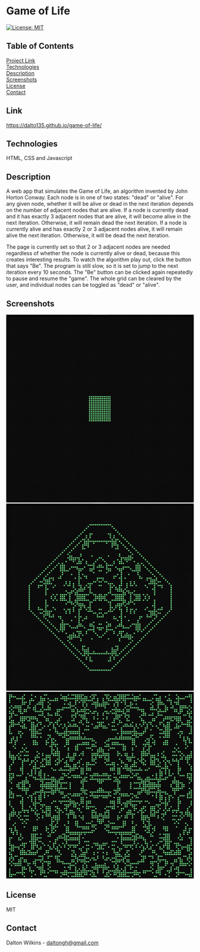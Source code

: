 # Game of Life

[![License: MIT](https://img.shields.io/badge/License-MIT-blue.svg)](https://opensource.org/licenses/MIT)

## Table of Contents
[Project Link](#Link)  
[Technologies](#Technologies)  
[Description](#Description)  
[Screenshots](#Screenshots)  
[License](#License)  
[Contact](#Contact)

## Link
https://dalto135.github.io/game-of-life/

## Technologies
HTML, CSS and Javascript

## Description
A web app that simulates the Game of Life, an algorithm invented by John Horton Conway. Each node is in one of two states: "dead" or "alive". For any given node, whether it will be alive or dead in the next iteration depends on the number of adjacent nodes that are alive. If a node is currently dead and it has exactly 3 adjacent nodes that are alive, it will become alive in the next iteration. Otherwise, it will remain dead the next iteration. If a node is currently alive and has exactly 2 or 3 adjacent nodes alive, it will remain alive the next iteration. Otherwise, it will be dead the next iteration.

The page is currently set so that 2 or 3 adjacent nodes are needed regardless of whether the node is currently alive or dead, because this creates interesting results. To watch the algorithm play out, click the button that says "Be". The program is still slow, so it is set to jump to the next iteration every 10 seconds. The "Be" button can be clicked again repeatedly to pause and resume the "game". The whole grid can be cleared by the user, and individual nodes can be toggled as "dead" or "alive".

## Screenshots
![Start Iteration](assets/images/one.png)
![Middle Iteration](assets/images/two.png)
![Later Iteration](assets/images/three.png)

## License
MIT

## Contact
Dalton Wilkins - daltongh@gmail.com